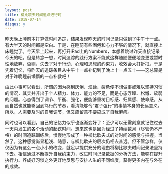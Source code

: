 ```yaml
---
layout: post
title: 柳比歇夫时间追踪进行时
date: 2018-07-14
disqus: y
---
```


昨天晚上睡前本打算做时间追踪，结果发现昨天的时间记录只做到了中午十一点。有大半天的时间都是空白。于是，在睡前有些困倦和心力不够的情况下，就直接上床睡觉了。今天早上起来，再打开iPad上的Numbers，本想着跳过昨天直接记录今天的吧。但是转念一想，时间追踪的践行方案不能就这样随随便便地变更或暂时性地放弃，否则，失去了对于行动、心理和思想的约束力，收效会大打折扣。于是凭着记忆，将昨天的追踪条目从中午十一点补记到了晚上十一点五十——这总算是对于昨晚睡前懒惰的一点补救吧！

由此小事可以看出，所谓的因为感到厌倦、烦躁、疲惫便不想做事或难以坚持习惯的情况，其实并非出于个人精力、体力、能力的不足，而是心态浮躁、松懈、软弱的问题。心态得到了调节、平衡、强化，便能够重树目标感、归属感、使命感，从而自然也就能够回到笃行的节奏，看清能够令“君子强行”的事情本身的长远意义。所以，人需要及时的自我调节，但又应留意不要搞成了自我麻痹。

同时也可以看到，自己的记忆力似乎也逐渐变好了：至少可以无需刻意就记住过去一天内发生的各个活动的起讫时间。想来这也是因为经过了持续数月（尽管仍不严格）的时间追踪训练后，慢慢地形成了一种柳比歇夫式的对时间的感觉与把握。当然了，这种感觉尚显粗浅、随意，与柳比歇夫的层次仍相去甚远。但不管怎样，仅仅因为有这么一点小小的改变，就足以提供充分的理由将柳比歇夫时间记录法坚持下去。相信通过不断提升自我约束力，改进时间记录数据的分析方法，能够在提升执行力、养成好习惯之外更好地反思与安排人生的不同维度，获得更多内在与外在的成效。
